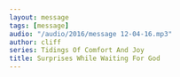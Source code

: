 ```yaml
---
layout: message
tags: [message]
audio: "/audio/2016/message 12-04-16.mp3"
author: cliff
series: Tidings Of Comfort And Joy
title: Surprises While Waiting For God
---
```

